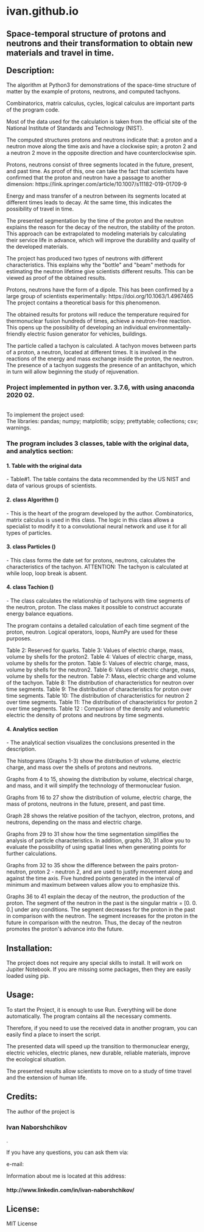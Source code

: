 # ivan.github.io
<html>
<head>
<title>
Page README <br>
Project name: <br> 
<h1> Keywords: environmentally-friendly, durability, vehicles, tachyon, python, proton, neutron, thermonuclear fusion, time, space-temporal. </h1>
</title>
</head>
<body>
<h2> <p> Space-temporal structure of protons and neutrons and their transformation to obtain new materials and travel in time. </p>
Description: </h2>
<p> The algorithm at Python3 for demonstrations of the space-time structure of matter by the example of protons, neutrons, and computed tachyons. </p>
<p>  Combinatorics, matrix calculus, cycles, logical calculus are important parts of the program code. </p>
<p> Most of the data used for the calculation is taken from the official site of the National Institute of Standards and Technology (NIST). </p>
<p> The computed structures protons and neutrons indicate that: a proton and a neutron move along the time axis and have a clockwise spin; a proton 2 and a neutron 2 move in the opposite direction and have counterclockwise spin. </p>
<p> Protons, neutrons consist of three segments located in the future, present, and past time. As proof of this, one can take the fact that scientists have confirmed that the proton and neutron have a passage to another dimension: https://link.springer.com/article/10.1007/s11182-019-01709-9 </p>
<p> Energy and mass transfer of a neutron between its segments located at different times leads to decay. At the same time, this indicates the possibility of travel in time.   </p>
<p>  The presented segmentation by the time of the proton and the neutron explains the reason for the decay of the neutron, the stability of the proton. This approach can be extrapolated to modeling materials by calculating their service life in advance, which will improve the durability and quality of the developed materials. </p>
<p> The project has produced two types of neutrons with different characteristics. This explains why the "bottle" and "beam" methods for estimating the neutron lifetime give scientists different results. This can be viewed as proof of the obtained results. </p>
<p> Protons, neutrons have the form of a dipole. This has been  confirmed by a large group of scientists experimentally: https://doi.org/10.1063/1.4967465 The project contains a theoretical basis for this phenomenon. </p>
<p> The obtained results for protons will reduce the temperature required for thermonuclear fusion hundreds of times, achieve a neutron-free reaction. This opens up the possibility of developing an individual environmentally-friendly electric fusion generator for vehicles, buildings. </p>
<p> The particle called a tachyon is calculated. A tachyon moves between parts of a proton, a neutron, located at different times. It is involved in the reactions of the energy and mass exchange inside the proton, the neutron. The presence of a tachyon suggests the presence of an antitachyon, which in turn will allow beginning the study of rejuvenation. </p>
<p> <h3> Project implemented in python ver. 3.7.6, with using anaconda 2020 02. </h3> <br>
To implement the project used: <br>
The libraries: pandas; numpy; matplotlib; scipy; prettytable; collections; csv; warnings. <br>  </p>
<p><h3> The program includes 3 classes, table with the original data, and analytics section: </h3> </p>
<p> <h4> 1. Table with the original data </h4>  - Table#1. The table contains the data recommended by the US NIST and data of various groups of scientists. </p>
<p> <h4> 2. class Algorithm ()</h4>   - This is the heart of the program developed by the author. Combinatorics, matrix calculus is used in this class. The logic in this class allows a specialist to modify it to a convolutional neural network and use it for all types of particles. </p>
<p> <h4> 3. class Particles () </h4>   - This class forms the date set for protons, neutrons, calculates the characteristics of the tachyon. ATTENTION:  The tachyon is calculated at while loop, loop break is absent. </p>
<p> <h4> 4. class Tachion () </h4> - The class calculates the relationship of tachyons with time segments of the neutron, proton. The class makes it possible to construct accurate energy balance equations. </p>
<p> The program contains a detailed calculation of each time segment of the proton, neutron. Logical operators, loops, NumPy are used for these purposes. </p>
<p> Table 2: Reserved for quarks.  Table 3: Values of electric charge, mass, volume by shells for the proton2. Table 4: Values of electric charge, mass, volume by shells for the proton. Table 5: Values of electric charge, mass, volume by shells for the neutron2. Table 6: Values of electric charge, mass, volume by shells for the neutron. Table 7: Mass, electric charge and volume of the tachyon. Table 8: The distribution of characteristics for neutron over time segments. Table 9: The distribution of characteristics for proton over time segments. Table 10: The distribution of characteristics for neutron 2 over time segments. Table 11: The distribution of characteristics for proton 2 over time segments. Table 12 : Comparison of the density and volumetric electric the density of protons and neutrons by time segments. </p>
<p> <h4> 4. Analytics section </h4>   - The analytical section visualizes the conclusions presented in the description. </p>
<p> The histograms (Graphs 1-3) show the distribution of volume, electric charge, and mass over the shells of protons and neutrons. </p>
<p> Graphs from 4 to 15, showing the distribution by volume, electrical charge, and mass, and it will simplify the technology of thermonuclear fusion. </p>
<p> Graphs from 16 to 27 show the distribution of volume, electric charge, the mass of protons, neutrons in the future, present, and past time. </p>
<p> Graph 28 shows the relative position of the tachyon, electron, protons, and neutrons, depending on the mass and electric charge. </p>
<p> Graphs from 29 to 31 show how the time segmentation simplifies the analysis of particle characteristics.  In addition, graphs 30, 31 allow you to evaluate the possibility of using spatial lines when generating points for further calculations. </p>
<p>  Graphs from 32 to 35 show the difference between the pairs proton-neutron, proton 2 - neutron 2, and are used to justify movement along and against the time axis. Five hundred points generated in the interval of minimum and maximum between values allow you to emphasize this. </p>
<p>  Graphs 36 to 41 explain the decay of the neutron, the production of the proton. The segment of the neutron in the past is the singular matrix = [0. 0. 0.] under any conditions. The segment decreases for the proton in the past in comparison with the neutron. The segment increases for the proton in the future in comparison with the neutron. Thus, the decay of the neutron promotes the proton's advance into the future. </p>
<h2> Installation: </h2>
<p> The project does not require any special skills to install. It will work on Jupiter Notebook. If you are missing some packages, then they are easily loaded using pip. </p>
<h2> Usage:  </h2>
<p> To start the Project, it is enough to use Run. Everything will be done automatically. The program contains all the necessary comments.  </p>
<p> Therefore, if you need to use the received data in another program, you can easily find a place to insert the script.  </p>
<p> The presented data will speed up the transition to thermonuclear energy, electric vehicles, electric planes, new durable, reliable materials, improve the ecological situation. </p>
<p> The presented results allow scientists to move on to a study of time travel and the extension of human life. </p>

<h2> Credits: </h2>
<p> The author of the project is <h3> Ivan Naborshchikov</h3>.  </p>
<p> If you have any questions, you can ask them via: </p>
<p> e-mail: <ivannaborshchikov@yahoo.com> </p>
<p> Information about me is located at this address: <br>
<h4>  http://www.linkedin.com/in/ivan-naborshchikov/ </h4> </p>
<h2> License: </h2>
<p> MIT License </p>
 </body>
</html>
